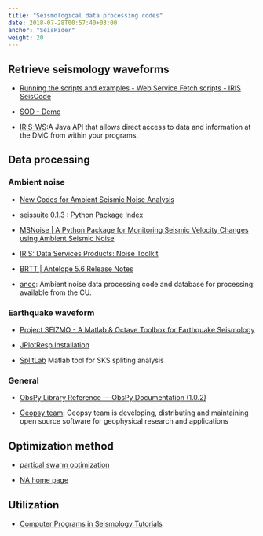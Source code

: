 ```yaml
---
title: "Seismological data processing codes"
date: 2018-07-28T00:57:40+03:00
anchor: "SeisPider"
weight: 20
---
```


## Retrieve seismology waveforms

- [Running the scripts and examples - Web Service Fetch scripts - IRIS SeisCode](https://seiscode.iris.washington.edu/projects/ws-fetch-scripts/wiki/Running_the_scripts_and_examples)

- [SOD - Demo](http://www.seis.sc.edu/sod/documentation/demo.html)

- [IRIS-WS](http://ds.iris.edu/ds/nodes/dmc/software/downloads/IRIS-WS/):A Java API that allows direct access to data and information at the DMC from within your programs.

## Data processing

### Ambient noise

- [New Codes for Ambient Seismic Noise Analysis](https://www.researchgate.net/publication/252688054_New_Codes_for_Ambient_Seismic_Noise_Analysis)

- [seissuite 0.1.3 : Python Package Index](https://pypi.python.org/pypi/seissuite)

- [MSNoise | A Python Package for Monitoring Seismic Velocity Changes using Ambient Seismic Noise](http://www.msnoise.org/)

- [IRIS: Data Services Products: Noise Toolkit](https://ds.iris.edu/ds/products/noise-toolkit/)

- [BRTT | Antelope 5.6 Release Notes](http://www.brtt.com/release/5.6/release_notes.html)

- [ancc](http://ciei.colorado.edu/Products/): Ambient noise data processing code and database for processing: available from the CU.

### Earthquake waveform

- [Project SEIZMO - A Matlab & Octave Toolbox for Earthquake Seismology](http://epsc.wustl.edu/~ggeuler/codes/m/seizmo/)

- [JPlotResp Installation](http://love.isti.com/JPlotResp/)

- [SplitLab](http://splitting.gm.univ-montp2.fr/) Matlab tool for SKS spliting analysis

### General

- [ObsPy Library Reference — ObsPy Documentation (1.0.2)](https://docs.obspy.org/packages/index.html)

- [Geopsy team](http://www.geopsy.org/index.html): Geopsy team is developing, distributing and maintaining open source software for geophysical research and applications

## Optimization method

- [partical swarm optimization](http://clerc.maurice.free.fr/pso/)

- [NA home page](http://rses.anu.edu.au/~malcolm/na/na.html)


## Utilization

- [Computer Programs in Seismology Tutorials](http://www.eas.slu.edu/eqc/eqc_cps/TUTORIAL/)

